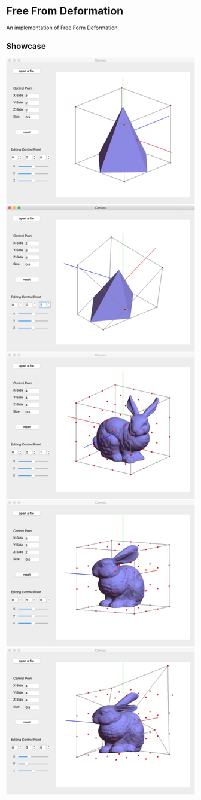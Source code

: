 # Free From Deformation

An implementation of [Free Form Deformation](https://en.wikipedia.org/wiki/Free-form_deformation).

## Showcase

![](./Resources/pic1.jpg)
![](./Resources/pic2.jpg)
![](./Resources/pic3.jpg)
![](./Resources/pic4.jpg)
![](./Resources/pic5.jpg)
